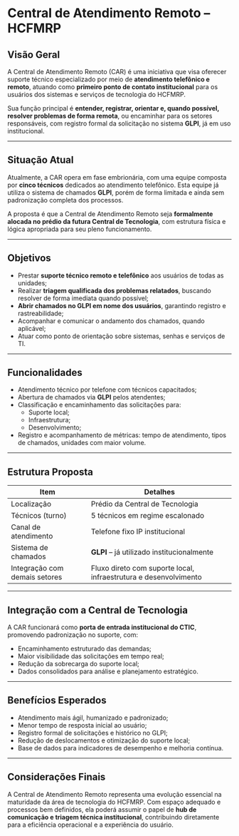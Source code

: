 # Central de Atendimento Remoto – HCFMRP

## Visão Geral

A Central de Atendimento Remoto (CAR) é uma iniciativa que visa oferecer suporte técnico especializado por meio de **atendimento telefônico e remoto**, atuando como **primeiro ponto de contato institucional** para os usuários dos sistemas e serviços de tecnologia do HCFMRP.

Sua função principal é **entender, registrar, orientar e, quando possível, resolver problemas de forma remota**, ou encaminhar para os setores responsáveis, com registro formal da solicitação no sistema **GLPI**, já em uso institucional.

---

## Situação Atual

Atualmente, a CAR opera em fase embrionária, com uma equipe composta por **cinco técnicos** dedicados ao atendimento telefônico. Esta equipe já utiliza o sistema de chamados **GLPI**, porém de forma limitada e ainda sem padronização completa dos processos.

A proposta é que a Central de Atendimento Remoto seja **formalmente alocada no prédio da futura Central de Tecnologia**, com estrutura física e lógica apropriada para seu pleno funcionamento.

---

## Objetivos

- Prestar **suporte técnico remoto e telefônico** aos usuários de todas as unidades;
- Realizar **triagem qualificada dos problemas relatados**, buscando resolver de forma imediata quando possível;
- **Abrir chamados no GLPI em nome dos usuários**, garantindo registro e rastreabilidade;
- Acompanhar e comunicar o andamento dos chamados, quando aplicável;
- Atuar como ponto de orientação sobre sistemas, senhas e serviços de TI.

---

## Funcionalidades

- Atendimento técnico por telefone com técnicos capacitados;
- Abertura de chamados via **GLPI** pelos atendentes;
- Classificação e encaminhamento das solicitações para:
  - Suporte local;
  - Infraestrutura;
  - Desenvolvimento;
- Registro e acompanhamento de métricas: tempo de atendimento, tipos de chamados, unidades com maior volume.

---

## Estrutura Proposta

| Item                             | Detalhes                                           |
|----------------------------------|----------------------------------------------------|
| Localização                      | Prédio da Central de Tecnologia                   |
| Técnicos (turno)                 | 5 técnicos em regime escalonado                   |
| Canal de atendimento             | Telefone fixo IP institucional                    |
| Sistema de chamados              | **GLPI** – já utilizado institucionalmente        |
| Integração com demais setores    | Fluxo direto com suporte local, infraestrutura e desenvolvimento |

---

## Integração com a Central de Tecnologia

A CAR funcionará como **porta de entrada institucional do CTIC**, promovendo padronização no suporte, com:

- Encaminhamento estruturado das demandas;
- Maior visibilidade das solicitações em tempo real;
- Redução da sobrecarga do suporte local;
- Dados consolidados para análise e planejamento estratégico.

---

## Benefícios Esperados

- Atendimento mais ágil, humanizado e padronizado;
- Menor tempo de resposta inicial ao usuário;
- Registro formal de solicitações e histórico no GLPI;
- Redução de deslocamentos e otimização do suporte local;
- Base de dados para indicadores de desempenho e melhoria contínua.

---

## Considerações Finais

A Central de Atendimento Remoto representa uma evolução essencial na maturidade da área de tecnologia do HCFMRP. Com espaço adequado e processos bem definidos, ela poderá assumir o papel de **hub de comunicação e triagem técnica institucional**, contribuindo diretamente para a eficiência operacional e a experiência do usuário.
